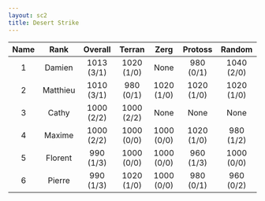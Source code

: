 ```yaml
---
layout: sc2
title: Desert Strike
---
```

| Name | Rank     | Overall    | Terran     | Zerg       | Protoss    | Random     |
|:----:|:--------:|:----------:|:----------:|:----------:|:----------:|:----------:|
| 1    | Damien   | 1013 (3/1) | 1020 (1/0) |None        | 980 (0/1)  | 1040 (2/0) |
| 2    | Matthieu | 1010 (3/1) | 980 (0/1)  | 1020 (1/0) | 1020 (1/0) | 1020 (1/0) |
| 3    | Cathy    | 1000 (2/2) | 1000 (2/2) |None        |None        |None        |
| 4    | Maxime   | 1000 (2/2) | 1000 (0/0) | 1000 (0/0) | 1020 (1/0) | 980 (1/2)  |
| 5    | Florent  | 990 (1/3)  | 1000 (0/0) | 1000 (0/0) | 960 (1/3)  | 1000 (0/0) |
| 6    | Pierre   | 990 (1/3)  | 1020 (1/0) | 1000 (0/0) | 980 (0/1)  | 960 (0/2)  |
